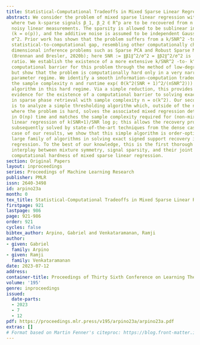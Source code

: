 ```yaml
---
title: Statistical-Computational Tradeoffs in Mixed Sparse Linear Regression
abstract: We consider the problem of mixed sparse linear regression with two components,
  where two k-sparse signals β_1, β_2 ∈ R^p are to be recovered from n unlabelled
  noisy linear measurements. The sparsity is allowed to be sublinear in the dimension
  (k = o(p)), and the additive noise is assumed to be independent Gaussian with variance
  σ^2. Prior work has shown that the problem suffers from a k/SNR^2 -to- k^2/SNR^2
  statistical-to-computational gap, resembling other computationally challenging high-
  dimensional inference problems such as Sparse PCA and Robust Sparse Mean Estimation
  (Brennan and Bresler, 2020b); here SNR := ∥β1∥^2/σ^2 = ∥β2∥^2/σ^2 is the signal-to-noise
  ratio. We establish the existence of a more extensive k/SNR^2 -to- k^2 (SNR+1)^2/SNR^2
  computational barrier for this problem through the method of low-degree polynomials,
  but show that the problem is computationally hard only in a very narrow symmetric
  parameter regime. We identify a smooth information-computation tradeoff between
  the sample complexity n and runtime exp( Θ(k^2(SNR + 1)^2/(nSNR^2))) for any randomized
  algorithm in this hard regime. Via a simple reduction, this provides novel rigorous
  evidence for the existence of a computational barrier to solving exact support recovery
  in sparse phase retrieval with sample complexity n = o(k^2). Our second contribution
  is to analyze a simple thresholding algorithm which, outside of the narrow regime
  where the problem is hard, solves the associated mixed regression detection problem
  in O(np) time and matches the sample complexity required for (non-mixed) sparse
  linear regression of k(SNR+1)/SNR log p; this allows the recovery problem to be
  subsequently solved by state-of-the-art techniques from the dense case. As a special
  case of our results, we show that this simple algorithm is order-optimal among a
  large family of algorithms in solving exact signed support recovery in sparse linear
  regression. To the best of our knowledge, this is the first thorough study of the
  interplay between mixture symmetry, signal sparsity, and their joint impact on the
  computational hardness of mixed sparse linear regression.
section: Original Papers
layout: inproceedings
series: Proceedings of Machine Learning Research
publisher: PMLR
issn: 2640-3498
id: arpino23a
month: 0
tex_title: Statistical-Computational Tradeoffs in Mixed Sparse Linear Regression
firstpage: 921
lastpage: 986
page: 921-986
order: 921
cycles: false
bibtex_author: Arpino, Gabriel and Venkataramanan, Ramji
author:
- given: Gabriel
  family: Arpino
- given: Ramji
  family: Venkataramanan
date: 2023-07-12
address: 
container-title: Proceedings of Thirty Sixth Conference on Learning Theory
volume: '195'
genre: inproceedings
issued:
  date-parts:
  - 2023
  - 7
  - 12
pdf: https://proceedings.mlr.press/v195/arpino23a/arpino23a.pdf
extras: []
# Format based on Martin Fenner's citeproc: https://blog.front-matter.io/posts/citeproc-yaml-for-bibliographies/
---
```

